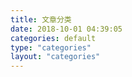 ```yaml
---
title: 文章分类
date: 2018-10-01 04:39:05
categories: default
type: "categories"
layout: "categories"
---
```

